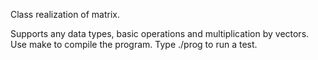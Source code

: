 Class realization of matrix.

Supports any data types, basic operations and multiplication by vectors.
Use make to compile the program. Type ./prog to run a test.
